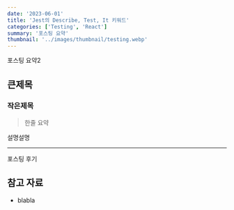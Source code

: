 ```yaml
---
date: '2023-06-01'
title: 'Jest의 Describe, Test, It 키워드'
categories: ['Testing', 'React']
summary: '포스팅 요약'
thumbnail: '../images/thumbnail/testing.webp'
---
```


포스팅 요약2

## 큰제목

### 작은제목

> 한줄 요약

설명설명

---

포스팅 후기

## 참고 자료

- blabla